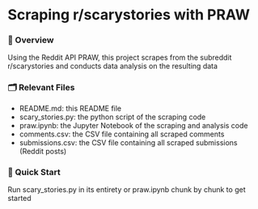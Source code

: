 # Scraping r/scarystories with PRAW

### 👾 Overview
Using the Reddit API PRAW, this project scrapes from the subreddit r/scarystories and conducts data analysis on the resulting data 

### 🗂️ Relevant Files
- README.md: this README file
- scary_stories.py: the python script of the scraping code
- praw.ipynb: the Jupyter Notebook of the scraping and analysis code 
- comments.csv: the CSV file containing all scraped comments
- submissions.csv: the CSV file containing all scraped submissions (Reddit posts)

### 🌱 Quick Start  
Run scary_stories.py in its entirety or praw.ipynb chunk by chunk to get started
